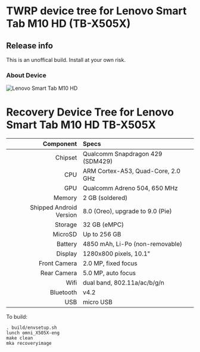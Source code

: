 # TWRP device tree for Lenovo Smart Tab M10 HD (TB-X505X)

## Release info
This is an unoffical build. Install at your own risk.


### About Device

![Lenovo Smart Tab M10 HD](https://static.lenovo.com/ww/campaigns/2019/smarttab/lenovo-smart-tab-gallery-5.jpg "Lenovo Smart Tab M10 HD (TB-X505F)")

Recovery Device Tree for Lenovo Smart Tab M10 HD TB-X505X
================================================================
Component   | Specs
-------:|:-------------------------
Chipset| Qualcomm Snapdragon 429 (SDM429)
CPU | ARM Cortex-A53, Quad-Core, 2.0 GHz
GPU     | Qualcomm Adreno 504, 650 MHz
Memory  | 2 GB (soldered)
Shipped Android Version | 8.0 (Oreo), upgrade to 9.0 (Pie)
Storage | 32 GB (eMPC)
MicroSD | Up to 256 GB
Battery | 4850 mAh, Li-Po (non-removable)
Display | 1280x800 pixels, 10.1"
Front Camera | 2.0 MP, fixed focus
Rear Camera  | 5.0 MP, auto focus
Wifi | dual band, 802.11a/ac/b/g/n
Bluetooth | v4.2
USB | micro USB


To build:

```
. build/envsetup.sh
lunch omni_X505X-eng
make clean
mka recoveryimage
```
